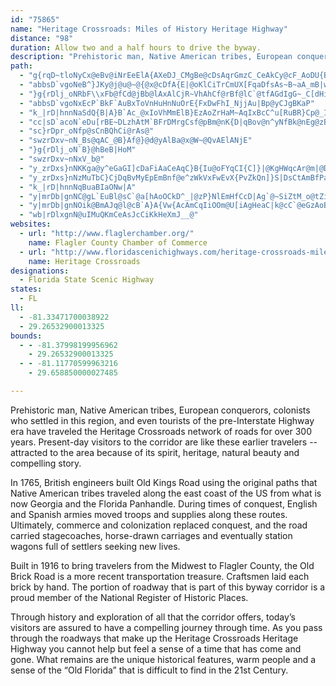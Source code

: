 ```yaml
---
id: "75865"
name: "Heritage Crossroads: Miles of History Heritage Highway"
distance: "98"
duration: Allow two and a half hours to drive the byway.
description: "Prehistoric man, Native American tribes, European conquerors, colonists who settled in this region, and even tourists of the pre-Interstate Highway era have traveled the Heritage Crossroads network of roads for over 300 years."
path:
  - "g{rqD~tloNyCx@eBv@iNrEeElA{AXeDJ_CMgBe@cDsAqrGmzC_CeAkCy@cF_AoDU{B?otFrFyt@n@cJAwIe@{wFsh@gI_AkEuAmCqAkq@k_@gHmFgGgGiDgEyCyEaCsEkP__@_DmGiAgBwCmD{EqD}g@_XeHgF}AeBsjCw`C"
  - "abbsD`vgoNeB^}JKy@j@u@~@{@x@cDfA{E|@oKlCiTrCmUX[FqaDfsAs~B~aA_mB|w@mB|@ks@bo@uaAnl@sBdAeOxFai@bQss@pU_IdAkf@`FqUrEoe@`KiZnJ}XjNyJ|HcApAePueEeTudH}DmuAhnAoDhT_C`NqA"
  - "}g{rDlj_oNRbF\\xFb@fCd@jBb@lAxAlCjR~VhAhCf@rBf@lC`@tfAGdIgG~_C[dHiAnMiAxG}AhGyeAhgDiAfE_CtM{_BKmMEiBK_Ca@sCkAoByA{BaDyAoDo@kHqBcdB_@m{AI_B]kB{@uBuBkCcCkAoEo@EC"
  - "abbsD`vgoNxEcP`BkF`AuBxToVnHuHnNuOrE{FxDwFhI_NjjAu|Bp@yCJgBKaP"
  - "k_|rD|hnnNaSdQ{B|A}B`Ac_@xIoVhMmElB}EzAoZrHaM~AqIxBcC^u[RuBR}Cp@_I~D}A`AsAlAoDxEy@t@wChBk^tKgJjB{Bn@cz@tYiEx@gBDmKc@yAD}BV}A`@}TlMaAx@eEzEgAx@cNdHkAz@mBzB}EbIy@|@iA|@qZ`QaBr@qAZaDLmBSyAe@}@]}TgN_@IqAJ{GxB}AfAy@dAu@|Ag@xCe@zG_@vMc@`Fa@dBw@fBy@x@aCpAyDxA}@l@_y@~^yAj@eJlAaDdAw{Alr@qA`@{YzMyCxAcBlAoAlAa@D[UgY{\\i@_BmCcL_DdAcE~BuvCxjBuB~Awg@nh@gB~Bq@fAyAdDcAzCuGhW_Kb_@sEjTy@nFaA`YsEvYAdBo@tIAfAHrC@Z"
  - "cc|sD`acoN`eDu[rBE~DLzhAtM`BFrDMrgCsf@pBm@nK{D|qBov@n^yNfBk@nEg@zB?lMj@hL`AbKn@|DHlBI~F_Anb@aIxEc@`EVjGxAzBZrDN~r@qB|DCdE\\x\\zD~F^jiCfHnFv@db@zI|Ej@`FF"
  - "sc}rDpr_oNfp@sCnBQhCi@rAs@"
  - "swzrDxv~nN_Bs@qAC_@B}Af@}@d@yAlBa@x@W~@QvAElANjE"
  - "}g{rDlj_oN`B}@hBeB|HoM"
  - "swzrDxv~nNxV_b@"
  - "y_zrDxs}nNKKga@y^eGaGI]cDaFiAaCeAqC}B{Iu@oFYqCI{C]}|@KgHWqcAr@m|@D{V[{m@c@cuAk@}VGaQEcE"
  - "y_zrDxs}nNzMuTbC}CjDqBvMyEpEmBnf@e^zWkVxFwEvX{PvZkQn]}S|DsCtAmBfPa[~Pk[vFcLbNeWnOoYrB{CbCqChn@qe@~CsCvB{Ch@mAnKcXfDiEFu@Wm@Cs@|A{KlFkd@`@gC`GyUl@_FNmDBaCWi`A]ocBCwh@C}I"
  - "k_|rD|hnnNqBuaBIaONw|A"
  - "y|mrDb|gnNC@gL`EuBl@sC`@a[hAoOCkD^_|@zP}NlEmHfCcD|Ag`@~SiZtM_o@tZiGxBiJ~AsCz@}Av@wCtB{CdBem@rYy~@v\\_KvFsDhCiEdDkErDw@p@"
  - "y|mrDb|gnNOik@BmAJq@l@cB`A}A{Vw{AcAmCqIiOOm@U[iAgHeaC|k@cC`@eGzAoB\\uI`CucApViEpAmAp@uArAmc@lb@o@j@wAx@{jC|s@"
  - "wb|rDlxgnN@uIMuQKmCeAsJcCiKkHeXmJ__@"
websites:
  - url: "http://www.flaglerchamber.org/"
    name: Flagler County Chamber of Commerce
  - url: "http://www.floridascenichighways.com/heritage-crossroads-miles-of-history-heritage-highway/"
    name: Heritage Crossroads
designations:
  - Florida State Scenic Highway
states:
  - FL
ll:
  - -81.33471700038922
  - 29.26532900013325
bounds:
  - - -81.37998199956962
    - 29.26532900013325
  - - -81.11770599963216
    - 29.658850000027485

---
```


<p>Prehistoric man, Native American tribes, European conquerors, colonists who settled in this region, and even tourists of the pre-Interstate Highway era have traveled the Heritage Crossroads network of roads for over 300 years. Present-day visitors to the corridor are like these earlier travelers -- attracted to the area because of its spirit, heritage, natural beauty and compelling story. </p>

<p>In 1765, British engineers built Old Kings Road using the original paths that Native American tribes traveled along the east coast of the US from what is now Georgia and the Florida Panhandle. During times of conquest, English and Spanish armies moved troops and supplies along these routes. Ultimately, commerce and colonization replaced conquest, and the road carried stagecoaches, horse-drawn carriages and eventually station wagons full of settlers seeking new lives.</p>

<p>Built in 1916 to bring travelers from the Midwest to Flagler County, the Old Brick Road is a more recent transportation treasure. Craftsmen laid each brick by hand. The portion of roadway that is part of this byway corridor is a proud member of the National Register of Historic Places.</p>

<p>Through history and exploration of all that the corridor offers, today’s visitors are assured to have a compelling journey through time. As you pass through the roadways that make up the Heritage Crossroads Heritage Highway you cannot help but feel a sense of a time that has come and gone. What remains are the unique historical features, warm people and a sense of the “Old Florida” that is difficult to find in the 21st Century.</p>
